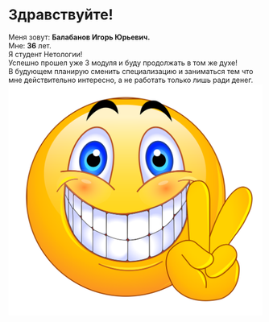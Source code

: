 # Здравствуйте!
Меня зовут: **Балабанов Игорь Юрьевич.**   
Мне: **36** лет.  
Я студент Нетологии!  
Успешно прошел уже 3 модуля и буду продолжать в том же духе!  
В будующем планирую сменить специализацию и заниматься тем что мне действительно интересно, 
а не работать только лишь ради денег.  
![alt text](1675587345_www-funnyart-club-p-prikolnaya-ulibka-prikoli-64.png)